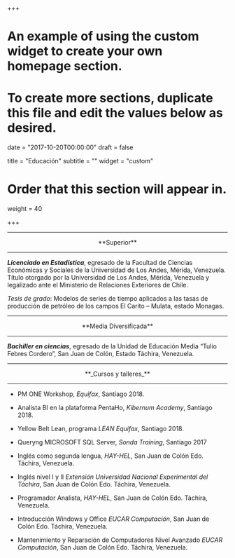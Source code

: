 +++
# An example of using the custom widget to create your own homepage section.
# To create more sections, duplicate this file and edit the values below as desired.

date = "2017-10-20T00:00:00"
draft = false

title = "Educación"
subtitle = ""
widget = "custom"

# Order that this section will appear in.
weight = 40

+++
<hr></hr>
 <center>**Superior**</center>
<hr></hr>

__*Licenciado en Estadística*__, egresado de la Facultad de Ciencias Económicas y Sociales de la Universidad de Los Andes, Mérida, Venezuela. Título otorgado por la Universidad de Los Andes, Mérida, Venezuela y legalizado ante el Ministerio de Relaciones Exteriores de Chile.<br>

*Tesis de grado*: Modelos de series de tiempo aplicados a las tasas de producción de petróleo de los campos El Carito – Mulata, estado Monagas. 

<hr></hr>

 <center>**Media Diversificada**</center>
<hr></hr>

__*Bachiller en ciencias*__, egresado de la Unidad de Educación Media “Tulio Febres Cordero”, San Juan de Colón, Estado Táchira, Venezuela. 

<hr></hr>
<center>**_Cursos y talleres_**</center>
<hr></hr>

- PM ONE Workshop, _Equifax_,  Santiago 2018.

- Analista BI en la plataforma PentaHo, _Kibernum Academy_, Santiago 2018.

- Yellow Belt Lean, programa _LEAN Equifax_, Santiago 2018.

- Queryng MICROSOFT SQL Server, _Sonda Training_, Santiago 2017

- Inglés como segunda lengua, _HAY-HEL_, San Juan de Colón Edo. Táchira, Venezuela.

- Inglés nivel I y II _Extensión Universidad Nacional Experimental del Táchira_, San Juan de Colón Edo. Táchira, Venezuela.

- Programador Analista, _HAY-HEL_, San Juan de Colón Edo. Táchira, Venezuela. 

- Introducción Windows y Office _EUCAR Computación_, San Juan de Colón Edo. Táchira, Venezuela.

- Mantenimiento y Reparación de Computadores Nivel Avanzado _EUCAR Computación_, San Juan de Colón Edo. Táchira, Venezuela.